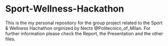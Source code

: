 # Sport-Wellness-Hackathon
This is the my personal repository for the group project related to the Sport & Wellness Hachathon orginized by Nects @Politecnico_of_Milan.
For further information please check the Report, the Presentation and the other files.
